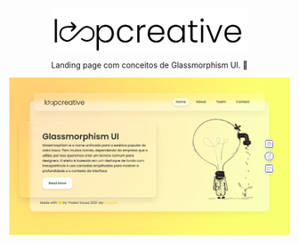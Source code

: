 <div align="center">
  <img src="./assets/logo.svg" width="350px">
  <p>Landing page com conceitos de Glassmorphism UI. 🥂</p>
</div>

<div align="center">
  <img src="./.github/capture.png">
</div>